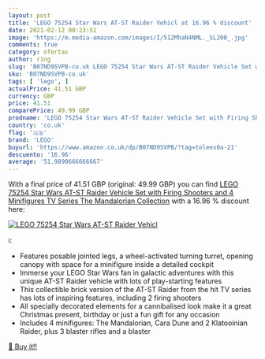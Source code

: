 ```yaml
---
layout: post
title: 'LEGO 75254 Star Wars AT-ST Raider Vehicl at 16.96 % discount'
date: 2021-02-12 00:23:51
image: 'https://m.media-amazon.com/images/I/512MhaN4NML._SL200_.jpg'
comments: true
category: ofertas
author: ring
slug: 'B07ND9SVPB-co.uk LEGO 75254 Star Wars AT-ST Raider Vehicle Set with...'
sku: 'B07ND9SVPB-co.uk'
tags: [ 'lego', ]
actualPrice: 41.51 GBP
currency: GBP
price: 41.51
comparePrice: 49.99 GBP
prodname: 'LEGO 75254 Star Wars AT-ST Raider Vehicle Set with Firing Shooters and 4 Minifigures  TV Series The Mandalorian Collection'
country: 'co.uk'
flag: '🇬🇧'
brand: 'LEGO'
buyurl: 'https://www.amazon.co.uk/dp/B07ND9SVPB/?tag=tolees0a-21'
descuento: '16.96'
average: '51.9890666666667'
---
```


With a final price of 41.51 GBP (original: 49.99 GBP) you can find [LEGO 75254 Star Wars AT-ST Raider Vehicle Set with Firing Shooters and 4 Minifigures  TV Series The Mandalorian Collection](https://www.amazon.co.uk/dp/B07ND9SVPB/?tag=tolees0a-21) with a  16.96 % discount here:

[![LEGO 75254 Star Wars AT-ST Raider Vehicl](https://m.media-amazon.com/images/I/512MhaN4NML._SL200_.jpg)](https://www.amazon.co.uk/dp/B07ND9SVPB/?tag=tolees0a-21)

ℹ️:

- Features posable jointed legs, a wheel-activated turning turret, opening canopy with space for a minifigure inside a detailed cockpit
- Immerse your LEGO Star Wars fan in galactic adventures with this unique AT-ST Raider vehicle with lots of play-starting features
- This collectible brick version of the AT-ST Raider from the hit TV series has lots of inspiring features, including 2 firing shooters
- All specially decorated elements for a cannibalised look make it a great Christmas present, birthday or just a fun gift for any occasion
- Includes 4 minifigures: The Mandalorian, Cara Dune and 2 Klatooinian Raider, plus 3 blaster rifles and a blaster

[🛒 Buy it!!](https://www.amazon.co.uk/dp/B07ND9SVPB/?tag=tolees0a-21)
